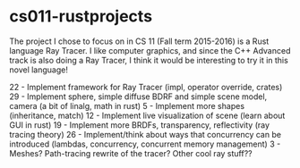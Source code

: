 # cs011-rustprojects

The project I chose to focus on in CS 11 (Fall term 2015-2016) is a Rust
language Ray Tracer. I like computer graphics, and since the C++ Advanced
track is also doing a Ray Tracer, I think it would be interesting to try it
in this novel language!

22 - Implement framework for Ray Tracer
  (impl, operator override, crates)
29 - Implement sphere, simple diffuse BDRF and simple scene model, camera
  (a bit of linalg, math in rust)
5  - Implement more shapes
  (inheritance, match)
12 - Implement live visualization of scene
  (learn about GUI in rust)
19 - Implement more BRDFs, transparency, reflectivity
  (ray tracing theory)
26 - Implement/think about ways that concurrency can be introduced
  (lambdas, concurrency, concurrent memory management)
3  - Meshes? Path-tracing rewrite of the tracer? Other cool ray stuff??
